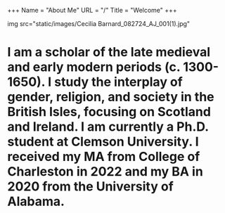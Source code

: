 +++
Name = "About Me"
URL = "/"
Title = "Welcome"
+++

img src="static/images/Cecilia Barnard_082724_AJ_001(1).jpg" 


# I am a scholar of the late medieval and early modern periods (c. 1300-1650). I study the interplay of gender, religion, and society in the British Isles, focusing on Scotland and Ireland. I am currently a Ph.D. student at Clemson University. I received my MA from College of Charleston in 2022 and my BA in 2020 from the University of Alabama. 
